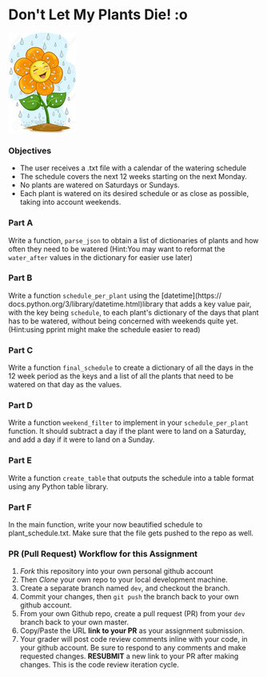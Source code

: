 # Don't Let My Plants Die! :o
![LOGO](happy_flower.jpeg)

### Objectives
- The user receives a .txt file with a calendar of the watering
schedule
- The schedule covers the next 12 weeks starting on the next Monday.
- No plants are watered on Saturdays or Sundays.
- Each plant is watered on its desired schedule or as close as possible, taking into account weekends.

### Part A
Write a function, `parse_json` to obtain a list of dictionaries of plants and 
how often they need to be watered (Hint:You may want to reformat the `water_after` values in the dictionary for easier use later)

### Part B
Write a function `schedule_per_plant` using the [datetime](https://
docs.python.org/3/library/datetime.html)library that adds a key
value pair, with the key being `schedule`, to each plant's
dictionary of the days that plant has to be watered, without being
concerned with weekends quite yet. (Hint:using pprint might make
the schedule easier to read)

### Part C
Write a function `final_schedule` to create a dictionary of all
the days in the 12 week period as the keys and a list of all the
plants that need to be watered on that day as the values.

### Part D
Write a function `weekend_filter` to implement in your
`schedule_per_plant` function. It should subtract a day if the
plant were to land on a Saturday, and add a day if it were to land
on a Sunday.

### Part E
Write a function `create_table` that outputs the schedule into a
table format using any Python table library.

### Part F
In the main function, write your now beautified schedule to plant_schedule.txt. Make sure that the file gets pushed to the repo as well.

### PR (Pull Request) Workflow for this Assignment
1. *Fork* this repository into your own personal github account
2. Then *Clone* your own repo to your local development machine.
3. Create a separate branch named `dev`, and checkout the branch.
4. Commit your changes, then `git push` the branch back to your own github account.
5. From your own Github repo, create a pull request (PR) from your `dev` branch back to your own master.
6. Copy/Paste the URL **link to your PR** as your assignment submission.
7. Your grader will post code review comments inline with your code, in your github account. Be sure to respond to any comments and make requested changes. **RESUBMIT** a new link to your PR after making changes.  This is the code review iteration cycle.

